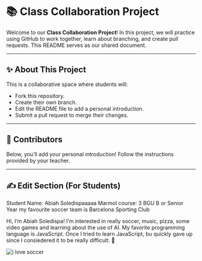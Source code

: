 # 📚 Class Collaboration Project

Welcome to our **Class Collaboration Project**! In this project, we will practice using GitHub to work together, learn about branching, and create pull requests. This README serves as our shared document.

---

## ✨ About This Project

This is a collaborative space where students will:
- Fork this repository.
- Create their own branch.
- Edit the README file to add a personal introduction.
- Submit a pull request to merge their changes.

---

## 👥 Contributors

Below, you’ll add your personal introduction! Follow the instructions provided by your teacher.

---

## ✍️ Edit Section (For Students)
Student Name: Abiah Soledispaaaaa Marmol 
course: 3 BGU B or Senior Year 
my favourite soccer team is Barcelona Sporting Club

Hi, I’m Abiah Soledispa! I’m interested in really soccer, music, pizza, some video games and learning about the use of AI. My favorite programming language is JavaScript. Once I tried to learn JavaScript, bu quickly gave up since I consiedered it to be really difficult. 🚀

 <img src="https://www.google.com/url?sa=i&url=https%3A%2F%2Fwww.elfutbolero.com.ec%2Fliga-pro-a%2Fla-ex-figura-de-barcelona-sc-que-salio-campeon-en-argentina-y-fue-ignorada-en-el-centenario-20250501-65288.html&psig=AOvVaw3BZy1RLH2N23zzc11Jztbo&ust=1749053340367000&source=images&cd=vfe&opi=89978449&ved=0CBQQjRxqFwoTCODJvsrR1Y0DFQAAAAAdAAAAABAE" alt="i love soccer"> 
